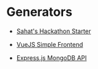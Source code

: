 # Generators

- [Sahat's Hackathon Starter](https://github.com/codotype/codotype-hackathon-starter)

- [VueJS Simple Frontend](https://github.com/codotype/codotype-vuejs-simple-generator)

- [Express.js MongoDB API](https://github.com/codotype/codotype-nodejs-express-mongodb-generator)
